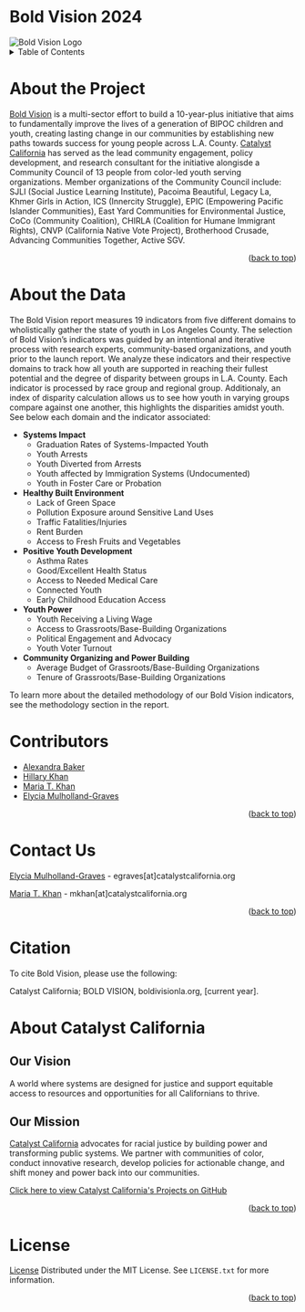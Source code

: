 # Bold Vision 2024

<img src="https://www.boldvisionla.org/wp-content/uploads/2022/09/Bold-Vision-Light-Logo.png" alt="Bold Vision Logo">

<br>

<details>
  <summary>Table of Contents</summary>
  <ol>
    <li> <a href="#about-the-project">About the Project</a></li>
    <li> <a href="#about-the-data">About the Data</a>
    <li> <a href="#contributors">Contributors</a>
    <li> <a href="#contact-us">Contact Us</a>
    <li> <a href="#citation">Citation </a> 
    <li> <a href="#about-catalyst-california">About Catalyst California</a> 
    <li> <a href="#license">License </a> 
  
  </ol>
</details>

# About the Project

[Bold Vision](https://www.boldvisionla.org/) is a multi-sector effort to build a 10-year-plus initiative that aims to fundamentally improve the lives of a generation of BIPOC children and youth, creating lasting change in our communities by establishing new paths towards success for young people across L.A. County. [Catalyst California](https://www.catalystcalifornia.org/) has served as the lead community engagement, policy development, and research consultant for the initiative alongisde a Community Council of 13 people from color-led youth serving organizations. Member organizations of the Community Council include: SJLI (Social Justice Learning Institute), Pacoima Beautiful, Legacy La, Khmer Girls in Action, ICS (Innercity Struggle), EPIC (Empowering Pacific Islander Communities), East Yard Communities for Environmental Justice, CoCo (Community Coalition), CHIRLA (Coalition for Humane Immigrant Rights), CNVP (California Native Vote Project), Brotherhood Crusade, Advancing Communities Together, Active SGV.
<p align="right">(<a href="#top">back to top</a>)</p>


# About the Data 

The Bold Vision report measures 19 indicators from five different domains to wholistically gather the state of youth in Los Angeles County. The selection of Bold Vision’s indicators was guided by an intentional and iterative process with research experts, community-based organizations, and youth prior to the launch report. We analyze these indicators and their respective domains to track how all youth are supported in reaching their fullest potential and the degree of disparity between groups in L.A. County. Each indicator is processed by race group and regional group. Additionaly, an index of disparity calculation allows us to see how youth in varying groups compare against one another, this highlights the disparities amidst youth. See below each domain and the indicator associated: 

* __Systems Impact__
  * Graduation Rates of Systems-Impacted Youth
  * Youth Arrests
  * Youth Diverted from Arrests
  * Youth affected by Immigration Systems (Undocumented)
  * Youth in Foster Care or Probation
* __Healthy Built Environment__
  * Lack of Green Space
  * Pollution Exposure around Sensitive Land Uses
  * Traffic Fatalities/Injuries
  * Rent Burden
  * Access to Fresh Fruits and Vegetables
* __Positive Youth Development__
  * Asthma Rates
  * Good/Excellent Health Status
  * Access to Needed Medical Care
  * Connected Youth
  * Early Childhood Education Access
* __Youth Power__
  * Youth Receiving a Living Wage
  * Access to Grassroots/Base-Building Organizations
  * Political Engagement and Advocacy
  * Youth Voter Turnout
* __Community Organizing and Power Building__
  * Average Budget of Grassroots/Base-Building Organizations
  * Tenure of Grassroots/Base-Building Organizations

To learn more about the detailed methodology of our Bold Vision indicators, see the methodology section in the report. 

# Contributors

* [Alexandra Baker](https://github.com/bakeralexan)
* [Hillary Khan](https://github.com/hillaryk-ap)
* [Maria T. Khan](https://github.com/mariatkhan)
* [Elycia Mulholland-Graves](https://github.com/elyciamg)

<p align="right">(<a href="#top">back to top</a>)</p>

# Contact Us

[Elycia Mulholland-Graves](https://www.linkedin.com/in/elycia-mulholland-graves-54578258/) - egraves[at]catalystcalifornia.org  <br>

[Maria T. Khan](https://www.linkedin.com/in/mariatkhan/) - mkhan[at]catalystcalifornia.org

<p align="right">(<a href="#top">back to top</a>)</p>

# Citation
To cite Bold Vision, please use the following:

Catalyst California; BOLD VISION, boldivisionla.org, [current year].

# About Catalyst California

## Our Vision
A world where systems are designed for justice and support equitable access to resources and opportunities for all Californians to thrive.

## Our Mission
[Catalyst California](https://www.catalystcalifornia.org/) advocates for racial justice by building power and transforming public systems. We partner with communities of color, conduct innovative research, develop policies for actionable change, and shift money and power back into our communities. 

[Click here to view Catalyst California's Projects on GitHub](https://github.com/catalystcalifornia)

<p align="right">(<a href="#top">back to top</a>)</p>

# License

[License](License.md)
Distributed under the MIT License. See `LICENSE.txt` for more information.

<p align="right">(<a href="#top">back to top</a>)</p>
